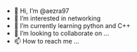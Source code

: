 - 👋 Hi, I’m @aezra97
- 👀 I’m interested in networking
- 🌱 I’m currently learning python and C++
- 💞️ I’m looking to collaborate on ...
- 📫 How to reach me ...

<!---
aezra97/aezra97 is a ✨ special ✨ repository because its `README.md` (this file) appears on your GitHub profile.
You can click the Preview link to take a look at your changes.
--->
